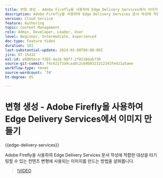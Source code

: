 ```yaml
---
title: 변형 생성 - Adobe Firefly을 사용하여 Edge Delivery Services에서 이미지 만들기
description: Adobe Firefly을 사용하여 Edge Delivery Services 문서 작성에 적합한 대상을 타기팅할 수 있는 컨텐츠 변형에 사용되는 이미지를 만드는 방법을 살펴봅니다.
version: Cloud Service
feature: Authoring
topic: Content Management
role: Admin, Developer, Leader, User
level: Beginner, Intermediate, Experienced
doc-type: Feature Video
duration: 101
last-substantial-update: 2024-05-08T00:00:00Z
jira: KT-15432
exl-id: e6085ece-f265-4a16-98f7-2f8218dab730
source-git-commit: f4c621f3a9caa8c2c64b8323312343fe421a5aee
workflow-type: tm+mt
source-wordcount: '74'
ht-degree: 0%

---
```


# 변형 생성 - Adobe Firefly을 사용하여 Edge Delivery Services에서 이미지 만들기

{{edge-delivery-services}}

Adobe Firefly을 사용하여 Edge Delivery Services 문서 작성에 적합한 대상을 타기팅할 수 있는 컨텐츠 변형에 사용되는 이미지를 만드는 방법을 살펴봅니다.

>[!VIDEO](https://video.tv.adobe.com/v/3428794/?learn=on)
